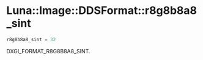 # Luna::Image::DDSFormat::r8g8b8a8_sint

```c++
r8g8b8a8_sint = 32
```

DXGI_FORMAT_R8G8B8A8_SINT. 

